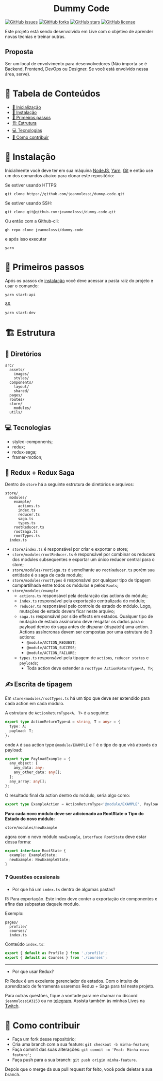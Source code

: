 <div style="text-align: center; width: 100%;">

# Dummy Code

</div>

<div styles="text-align:center; margin: 0 auto; width: 100%;">

[![GitHub issues](https://img.shields.io/github/issues/jeanmolossi/dummy-code?style=flat-square)](https://github.com/jeanmolossi/dummy-code/issues)
[![GitHub forks](https://img.shields.io/github/forks/jeanmolossi/dummy-code?style=flat-square)](https://github.com/jeanmolossi/dummy-code/network)
[![GitHub stars](https://img.shields.io/github/stars/jeanmolossi/dummy-code?style=flat-square)](https://github.com/jeanmolossi/dummy-code/stargazers)
[![GitHub license](https://img.shields.io/github/license/jeanmolossi/dummy-code?style=flat-square)](https://github.com/jeanmolossi/dummy-code)

Este projeto está sendo desenvolvido em Live com o objetivo de aprender novas técnias e treinar outras.

</div>

## Proposta

Ser um local de envolvimento para desenvolvedores (Não importa se é Backend, Frontend, DevOps ou Designer. Se você está envolvido nessa área, serve).

# :pushpin: Tabela de Conteúdos

- [:pushpin: Inicialização](#pushpin-tabela-de-conteúdos)
- [:construction_worker: Instalação](#construction_worker-instalação)
- [:runner: Primeiros passos](#runner-primeiros-passos)
- [:building_construction: Estrutura](#building_construction-estrutura)
- [:computer: Tecnologias](##computer-tecnologias)
- [:thinking: Como contribuir](#thinking-como-contribuir)

# :construction_worker: Instalação

Inicialmente você deve ter em sua máquina [NodeJS](https://nodejs.org/en/), [Yarn](https://yarnpkg.com/), [Git](https://git-scm.com/) e então use um dos comandos abaixo para clonar este repositório:

Se estiver usando HTTPS:

`git clone https://github.com/jeanmolossi/dummy-code.git`

Se estiver usando SSH:

`git clone git@github.com:jeanmolossi/dummy-code.git`

Ou então com a Github-cli:

`gh repo clone jeanmolossi/dummy-code`

e após isso executar

`yarn`

# :runner: Primeiros passos

Após os passos de [instalação](#construction_worker-instalação) você deve acessar a pasta raiz do projeto e usar o comando:

`yarn start:api`

&&

`yarn start:dev`

# :building_construction: Estrutura

## :open_file_folder: Diretórios

```
src/
  assets/
    images/
    styles/
  components/
    layout/
    shared/
  pages/
  routes/
  store/
    modules/
  utils/
```

## :computer: Tecnologias

- styled-components;
- redux;
- redux-saga;
- framer-motion;

## :pill: Redux + Redux Saga

Dentro de `store` há a seguinte estrutura de diretórios e arquivos:

```
store/
  modules/
    example/
      actions.ts
      index.ts
      reducer.ts
      saga.ts
      types.ts
    rootReducer.ts
    rootSaga.ts
    rootTypes.ts
  index.ts
```

- `store/index.ts` é responsável por criar e exportar o store;
- `store/modules/rootReducer.ts` é responsável por combinar os reducers dos modules subsequentes e exportar um único reducer central para o store;
- `store/modules/rootSaga.ts` é semelhante ao `rootReducer.ts` porém sua entidade é o saga de cada modulo;
- `store/modules/rootTypes` é responsável por qualquer tipo de tipagem compartilhada entre todos os módulos e pelos `Roots`;
- `store/modules/example`
  - `actions.ts` responsável pela declaração das actions do módulo;
  - `index.ts` responsável pela exportação centralizada do módulo;
  - `reducer.ts` responsável pelo controle de estado do módulo. Logo, mutações de estado devem ficar neste arquivo;
  - `saga.ts` responsável por side effects em estados. Qualquer tipo de mutação de estado assíncrono deve resgatar os dados para o payload dentro do saga antes de disparar (dispatch) uma action. Actions assíncronas devem ser compostas por uma estrutura de 3 actions:
    - `@module/ACTION_REQUEST`;
    - `@module/ACTION_SUCCESS`;
    - `@module/ACTION_FAILURE`;
  - `types.ts` responsável pela tipagem de `actions`, `reducer states` e `payloads`;
    - Toda action deve extender a `rootType ActionReturnType<A, T>`;

## :writing_hand: Escrita de tipagem

Em `store/modules/rootTypes.ts` há um tipo que deve ser extendido para cada action em cada módulo.

A estrutura de `ActionReturnType<A, T>` é a seguinte:

```ts
export type ActionReturnType<A = string, T = any> = {
  type: A;
  payload: T;
};
```

onde `A` é sua action type `@module/EXAMPLE` e `T` é o tipo do que virá através do payload:

```ts
export type PayloadExample = {
  any_object: {
    any_data: any;
    any_other_data: any[];
  };
  any_array: any[];
};
```

O resultado final da action dentro do módulo, seria algo como:

```ts
export type ExampleAction = ActionReturnType<'@module/EXAMPLE', PayloadExample>;
```

**Para cada novo módulo deve ser adicionado ao RootState o Tipo do Estado do novo módulo:**

`store/modules/newExample`

agora com o novo módulo `newExample`, `interface RootState` deve estar dessa forma:

```ts
export interface RootState {
  example: ExampleState;
  newExample: NewExampleState;
}
```

### :question: Questões ocasionais

- Por que há um `index.ts` dentro de algumas pastas?

R: Para exportação. Este index deve conter a exportação de componentes e afins das subpastas daquele modulo.

Exemplo:

```
pages/
  profile/
  courses/
  index.ts
```

Conteúdo `index.ts`:

```ts
export { default as Profile } from './profile';
export { default as Courses } from './courses';
```

---

- Por que usar Redux?

R: Redux é um excelente gerenciador de estados. Com o intuito de aprendizado de ferramenta usaremos Redux + Saga para tal neste projeto.

Para outras questões, fique a vontade para me chamar no discord `jeanmolossi#3153` ou no [telegram](https://t.me/jeanmolossi). Assista também às minhas Lives na [Twitch](https://twitch.tv/jeanmolossi).

# :thinking: Como contribuir

- Faça um fork desse repositório;
- Cria uma branch com a sua feature: `git checkout -b minha-feature`;
- Faça commit das suas alterações: `git commit -m 'Feat: Minha nova feature'`;
- Faça push para a sua branch: `git push origin minha-feature`.

Depois que o merge da sua pull request for feito, você pode deletar a sua branch.
